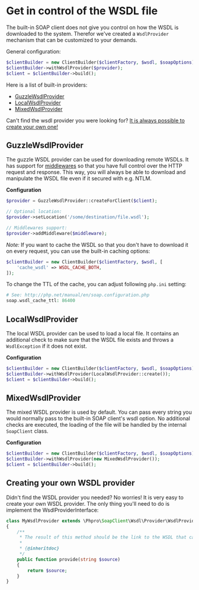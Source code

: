 # Get in control of the WSDL file

The built-in SOAP client does not give you control on how the WSDL is downloaded to the system.
 Therefor we've created a `WsdlProvider` mechanism that can be customized to your demands.


General configuration:

```php
$clientBuilder = new ClientBuilder($clientFactory, $wsdl, $soapOptions);
$clientBuilder->withWsdlProvider($provider);
$client = $clientBuilder->build();
```

Here is a list of built-in providers:

- [GuzzleWsdlProvider](#guzzlewsdlprovider)
- [LocalWsdlProvider](#localwsdlprovider)
- [MixedWsdlProvider](#mixedwsdlprovider)

Can't find the wsdl provider you were looking for?
[It is always possible to create your own one!](#creating-your-own-wsdl-provider)

## GuzzleWsdlProvider

The guzzle WSDL provider can be used for downloading remote WSDLs.
It has support for [middlewares](middlewares.md) so that you have full control over the HTTP request and response.
This way, you will always be able to download and manipulate the WSDL file even if it secured with e.g. NTLM.

**Configuration**
```php
$provider = GuzzleWsdlProvider::createForClient($client);

// Optional location:
$provider->setLocation('/some/destination/file.wsdl');

// Middlewares support:
$provider->addMiddleware($middleware);
```

*Note:* If you want to cache the WSDL so that you don't have to download it on every request, you can use the built-in caching options:

```php
$clientBuilder = new ClientBuilder($clientFactory, $wsdl, [
    'cache_wsdl' => WSDL_CACHE_BOTH,
]);
```

To change the TTL of the cache, you can adjust following `php.ini` setting:

```php
# See: http://php.net/manual/en/soap.configuration.php
soap.wsdl_cache_ttl: 86400
```


## LocalWsdlProvider

The local WSDL provider can be used to load a local file.
It contains an additional check to make sure that the WSDL file exists and throws a `WsdlException` if it does not exist.

**Configuration**
```php
$clientBuilder = new ClientBuilder($clientFactory, $wsdl, $soapOptions);
$clientBuilder->withWsdlProvider(LocalWsdlProvider::create());
$client = $clientBuilder->build();
```


## MixedWsdlProvider

The mixed WSDL provider is used by default. 
You can pass every string you would normally pass to the built-in SOAP client's wsdl option.
No additional checks are executed, the loading of the file will be handled by the internal `SoapClient` class.

**Configuration**
```php
$clientBuilder = new ClientBuilder($clientFactory, $wsdl, $soapOptions);
$clientBuilder->withWsdlProvider(new MixedWsdlProvider());
$client = $clientBuilder->build();
```


## Creating your own WSDL provider

Didn't find the WSDL provider you needed? No worries! It is very easy to create your own WSDL provider.
The only thing you'll need to do is implement the WsdlProviderInterface:


```php
class MyWsdlProvider extends \Phpro\SoapClient\Wsdl\Provider\WsdlProviderInterface
{
    /**
     * The result of this method should be the link to the WSDL that can be used by the PHP soap-client.
     *
     * {@inheritdoc}
     */
    public function provide(string $source)
    {
        return $source;
    }
}
```
